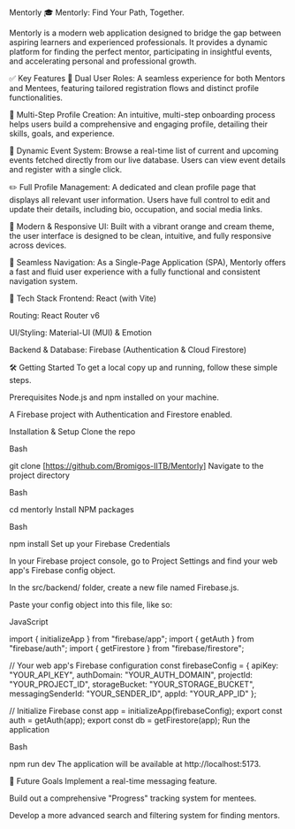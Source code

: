 Mentorly 🎓
Mentorly: Find Your Path, Together.

Mentorly is a modern web application designed to bridge the gap between aspiring learners and experienced professionals. It provides a dynamic platform for finding the perfect mentor, participating in insightful events, and accelerating personal and professional growth.


✅ Key Features
👥 Dual User Roles: A seamless experience for both Mentors and Mentees, featuring tailored registration flows and distinct profile functionalities.

📝 Multi-Step Profile Creation: An intuitive, multi-step onboarding process helps users build a comprehensive and engaging profile, detailing their skills, goals, and experience.

📅 Dynamic Event System: Browse a real-time list of current and upcoming events fetched directly from our live database. Users can view event details and register with a single click.

✏️ Full Profile Management: A dedicated and clean profile page that displays all relevant user information. Users have full control to edit and update their details, including bio, occupation, and social media links.

🔗 Modern & Responsive UI: Built with a vibrant orange and cream theme, the user interface is designed to be clean, intuitive, and fully responsive across devices.

🚀 Seamless Navigation: As a Single-Page Application (SPA), Mentorly offers a fast and fluid user experience with a fully functional and consistent navigation system.

🚀 Tech Stack
Frontend: React (with Vite)

Routing: React Router v6

UI/Styling: Material-UI (MUI) & Emotion

Backend & Database: Firebase (Authentication & Cloud Firestore)

🛠️ Getting Started
To get a local copy up and running, follow these simple steps.

Prerequisites
Node.js and npm installed on your machine.

A Firebase project with Authentication and Firestore enabled.

Installation & Setup
Clone the repo

Bash

git clone [https://github.com/Bromigos-IITB/Mentorly]
Navigate to the project directory

Bash

cd mentorly
Install NPM packages

Bash

npm install
Set up your Firebase Credentials

In your Firebase project console, go to Project Settings and find your web app's Firebase config object.

In the src/backend/ folder, create a new file named Firebase.js.

Paste your config object into this file, like so:

JavaScript

import { initializeApp } from "firebase/app";
import { getAuth } from "firebase/auth";
import { getFirestore } from "firebase/firestore";

// Your web app's Firebase configuration
const firebaseConfig = {
  apiKey: "YOUR_API_KEY",
  authDomain: "YOUR_AUTH_DOMAIN",
  projectId: "YOUR_PROJECT_ID",
  storageBucket: "YOUR_STORAGE_BUCKET",
  messagingSenderId: "YOUR_SENDER_ID",
  appId: "YOUR_APP_ID"
};

// Initialize Firebase
const app = initializeApp(firebaseConfig);
export const auth = getAuth(app);
export const db = getFirestore(app);
Run the application

Bash

npm run dev
The application will be available at http://localhost:5173.

🌟 Future Goals
Implement a real-time messaging feature.

Build out a comprehensive "Progress" tracking system for mentees.

Develop a more advanced search and filtering system for finding mentors.
